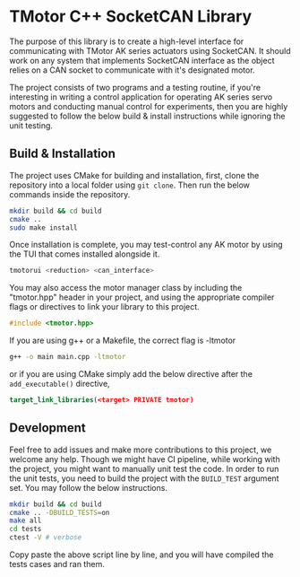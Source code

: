 # TMotor C++ SocketCAN Library

The purpose of this library is to create a high-level interface for communicating with TMotor AK series actuators using SocketCAN. It should work on any system that implements SocketCAN interface as the object relies on a CAN socket to communicate with it's designated motor.

The project consists of two programs and a testing routine, if you're interesting in writing a control application for operating AK series servo motors and conducting manual control for experiments, then you are highly suggested to follow the below build & install instructions while ignoring the unit testing.

## Build & Installation

The project uses CMake for building and installation, first, clone the repository into a local folder using `git clone`. Then run the below commands inside the repository.

```bash
mkdir build && cd build
cmake ..
sudo make install
```

Once installation is complete, you may test-control any AK motor by using the TUI that comes installed alongside it.

```bash
tmotorui <reduction> <can_interface>
```

You may also access the motor manager class by including the "tmotor.hpp" header in your project, and using the appropriate compiler flags or directives to link your library to this project.

```cpp
#include <tmotor.hpp>
```

If you are using g++ or a Makefile, the correct flag is -ltmotor

```bash
g++ -o main main.cpp -ltmotor
```

or if you are using CMake simply add the below directive after the `add_executable()` directive,

```cmake
target_link_libraries(<target> PRIVATE tmotor)
```

## Development

Feel free to add issues and make more contributions to this project, we welcome any help. Though we might have CI pipeline, while working with the project, you might want to manually unit test the code. In order to run the unit tests, you need to build the project with the `BUILD_TEST` argument set. You may follow the below instructions.

```bash
mkdir build && cd build
cmake .. -DBUILD_TESTS=on
make all
cd tests
ctest -V # verbose
```

Copy paste the above script line by line, and you will have compiled the tests cases and ran them.
